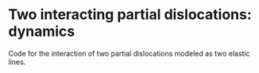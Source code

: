 # Two interacting partial dislocations: dynamics

Code for the interaction of two partial dislocations modeled as two elastic lines.
